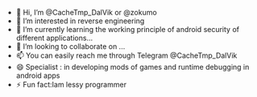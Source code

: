 <!--
<meta name="google-site-verification" content="nuhn3k84cDHBGB-fq8NUayzoahPl8ix3H99I4YgBzsU" />
-->

- 👋 Hi, I’m @CacheTmp_DalVik or @zokumo
- 👀 I’m interested in reverse engineering 
- 🌱 I’m currently learning the working principle of android security of different applications...
- 💞️ I’m looking to collaborate on ...
- 📫 You can easily reach me through Telegram @CacheTmp_DalVik
- 😄 Specialist : in developing mods of games and runtime debugging in android apps
- ⚡ Fun fact:Iam lessy programmer

<!---
ToxicXRoot/ToxicXRoot is a ✨ special ✨ repository because its `README.md` (this file) appears on your GitHub profile.
You can click the Preview link to take a look at your changes.
--->
